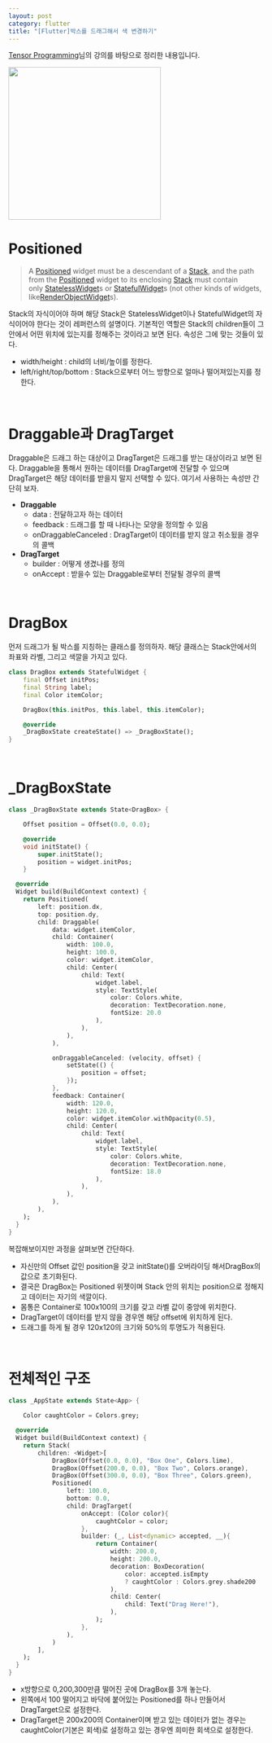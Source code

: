 ```yaml
---
layout: post
category: flutter
title: "[Flutter]박스를 드래그해서 색 변경하기"
---
```


[Tensor Programming](https://www.youtube.com/watch?v=On2Oew0NdGo&index=9&list=PLJbE2Yu2zumDqr_-hqpAN0nIr6m14TAsd)님의 강의를 바탕으로 정리한 내용입니다.

<img src="https://user-images.githubusercontent.com/35518072/42930220-6213d0c2-8b77-11e8-817d-a49816b246d8.gif" width="300px">

# Positioned

> A [Positioned](https://docs.flutter.io/flutter/widgets/Positioned-class.html) widget must be a descendant of a [Stack](https://docs.flutter.io/flutter/widgets/Stack-class.html), and the path from the [Positioned](https://docs.flutter.io/flutter/widgets/Positioned-class.html) widget to its enclosing [Stack](https://docs.flutter.io/flutter/widgets/Stack-class.html) must contain only [StatelessWidget](https://docs.flutter.io/flutter/widgets/StatelessWidget-class.html)s or [StatefulWidget](https://docs.flutter.io/flutter/widgets/StatefulWidget-class.html)s (not other kinds of widgets, like[RenderObjectWidget](https://docs.flutter.io/flutter/widgets/RenderObjectWidget-class.html)s). 

Stack의 자식이어야 하며 해당 Stack은 StatelessWidget이나 StatefulWidget의 자식이어야 한다는 것이 레퍼런스의 설명이다. 기본적인 역할은 Stack의 children들이 그 안에서 어떤 위치에 있는지를 정해주는 것이라고 보면 된다. 속성은 그에 맞는 것들이 있다.

* width/height : child의 너비/높이를 정한다.
* left/right/top/bottom : Stack으로부터 어느 방향으로 얼마나 떨어져있는지를 정한다.

<br>

# Draggable과 DragTarget

Draggable은 드래그 하는 대상이고 DragTarget은 드래그를 받는 대상이라고 보면 된다. Draggable을 통해서 원하는 데이터를 DragTarget에 전달할 수 있으며 DragTarget은 해당 데이터를 받을지 말지 선택할 수 있다. 여기서 사용하는 속성만 간단히 보자.

* **Draggable**
  * data : 전달하고자 하는 데이터
  * feedback : 드래그를 할 때 나타나는 모양을 정의할 수 있음
  * onDraggableCanceled : DragTarget이 데이터를 받지 않고 취소됬을 경우의 콜백
* **DragTarget**
  * builder : 어떻게 생겼나를 정의
  * onAccept : 받을수 있는 Draggable로부터 전달될 경우의 콜백

<br>

# DragBox

먼저 드래그가 될 박스를 지칭하는 클래스를 정의하자. 해당 클래스는 Stack안에서의 좌표와 라벨, 그리고 색깔을 가지고 있다.

```dart
class DragBox extends StatefulWidget {
	final Offset initPos;
	final String label;
	final Color itemColor;

	DragBox(this.initPos, this.label, this.itemColor);

    @override
    _DragBoxState createState() => _DragBoxState();
}
```

<br>

# _DragBoxState

```dart
class _DragBoxState extends State<DragBox> {

	Offset position = Offset(0.0, 0.0);

	@override
	void initState() {
		super.initState();
		position = widget.initPos;
	}

  @override
  Widget build(BuildContext context) {
    return Positioned(
	    left: position.dx,
	    top: position.dy,
	    child: Draggable(
		    data: widget.itemColor,
		    child: Container(
			    width: 100.0,
			    height: 100.0,
			    color: widget.itemColor,
			    child: Center(
				    child: Text(
					    widget.label,
					    style: TextStyle(
						    color: Colors.white,
						    decoration: TextDecoration.none,
						    fontSize: 20.0
					    ),
				    ),
			    ),
		    ),

		    onDraggableCanceled: (velocity, offset) {
		    	setState(() {
		    	    position = offset;
		    	});
		    },
		    feedback: Container(
			    width: 120.0,
			    height: 120.0,
			    color: widget.itemColor.withOpacity(0.5),
			    child: Center(
				    child: Text(
					    widget.label,
					    style: TextStyle(
						    color: Colors.white,
						    decoration: TextDecoration.none,
						    fontSize: 18.0
					    ),
				    ),
			    ),
		    ),
	    ),
    );
  }
}
```

복잡해보이지만 과정을 살펴보면 간단하다.

* 자신만의 Offset 값인 position을 갖고 initState()를 오버라이딩 해서DragBox의 값으로 초기화된다.
* 결국은 DragBox는 Positioned 위젯이며 Stack 안의 위치는 position으로 정해지고 데이터는 자기의 색깔이다.
* 몸통은 Container로 100x100의 크기를 갖고 라벨 값이 중앙에 위치한다.
* DragTarget이 데이터를 받지 않을 경우엔 해당 offset에 위치하게 된다.
* 드래그를 하게 될 경우 120x120의 크기와 50%의 투명도가 적용된다.

<br>

# 전체적인 구조

```dart
class _AppState extends State<App> {

	Color caughtColor = Colors.grey;

  @override
  Widget build(BuildContext context) {
    return Stack(
	    children: <Widget>[
			DragBox(Offset(0.0, 0.0), "Box One", Colors.lime),
		    DragBox(Offset(200.0, 0.0), "Box Two", Colors.orange),
		    DragBox(Offset(300.0, 0.0), "Box Three", Colors.green),
		    Positioned(
			    left: 100.0,
			    bottom: 0.0,
			    child: DragTarget(
				    onAccept: (Color color){
				    	caughtColor = color;
				    },
				    builder: (_, List<dynamic> accepted, __){
				    	return Container(
							width: 200.0,
							height: 200.0,
						    decoration: BoxDecoration(
							    color: accepted.isEmpty 
                                ? caughtColor : Colors.grey.shade200
						    ),
						    child: Center(
							    child: Text("Drag Here!"),
						    ),
					    );
				    },
			    ),
		    )
	    ],
    );
  }
}
```

* x방향으로 0,200,300만큼 떨어진 곳에 DragBox를 3개 놓는다.
* 왼쪽에서 100 떨어지고 바닥에 붙어있는 Positioned를 하나 만들어서 DragTarget으로 설정한다.
* DragTarget은 200x200의 Container이며 받고 있는 데이터가 없는 경우는 caughtColor(기본은 회색)로 설정하고 있는 경우엔 희미한 회색으로 설정한다.